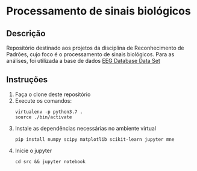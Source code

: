 # Processamento de sinais biológicos
## Descrição
Repositório destinado aos projetos da disciplina de Reconhecimento de Padrões, cujo foco é o processamento de sinais biológicos.
Para as análises, foi utilizada a base de dados [EEG Database Data Set](https://archive.ics.uci.edu/ml/datasets/EEG+Database)

## Instruções
1. Faça o clone deste repositório
2. Execute os comandos:
    ```
    virtualenv -p python3.7 .
    source ./bin/activate
    ```
3. Instale as dependências necessárias no ambiente virtual
    ```
    pip install numpy scipy matplotlib scikit-learn jupyter mne
    ```
4. Inicie o jupyter
    ```
    cd src && jupyter notebook
    ```